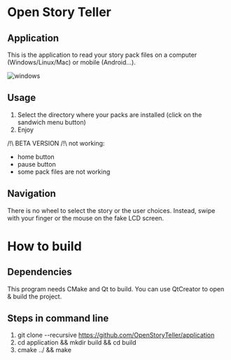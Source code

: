 # Open Story Teller

## Application

This is the application to read your story pack files on a computer (Windows/Linux/Mac) or mobile (Android...).

![windows](/screenshots/beta1.png)

## Usage

1. Select the directory where your packs are installed (click on the sandwich menu button)
2. Enjoy

/!\ BETA VERSION /!\ not working:
- home button
- pause button
- some pack files are not working

## Navigation

There is no wheel to select the story or the user choices. Instead, swipe with your finger or the mouse on the fake LCD screen.

# How to build

## Dependencies

This program needs CMake and Qt to build. You can use QtCreator to open & build the project.

## Steps in command line

1. git clone --recursive https://github.com/OpenStoryTeller/application
2. cd application && mkdir build && cd build
3. cmake ../ && make


